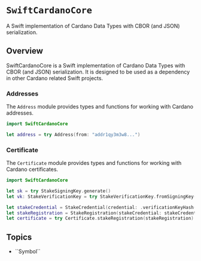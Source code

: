 # ``SwiftCardanoCore``

A Swift implementation of Cardano Data Types with CBOR (and JSON) serialization.

## Overview

SwiftCardanoCore is a Swift implementation of Cardano Data Types with CBOR (and JSON) serialization.
It is designed to be used as a dependency in other Cardano related Swift projects.

### Addresses

The `Address` module provides types and functions for working with Cardano addresses.

```swift
import SwiftCardanoCore

let address = try Address(from: "addr1qy3m3w8...")
```

### Certificate

The `Certificate` module provides types and functions for working with Cardano certificates.

```swift
import SwiftCardanoCore

let sk = try StakeSigningKey.generate()
let vk: StakeVerificationKey = try StakeVerificationKey.fromSigningKey(sk)

let stakeCredential = StakeCredential(credential: .verificationKeyHash(try! vk.hash()))
let stakeRegistration = StakeRegistration(stakeCredential: stakeCredential)
let certificate = try Certificate.stakeRegistration(stakeRegistration)
```

## Topics

- <!--@START_MENU_TOKEN@-->``Symbol``<!--@END_MENU_TOKEN@-->
